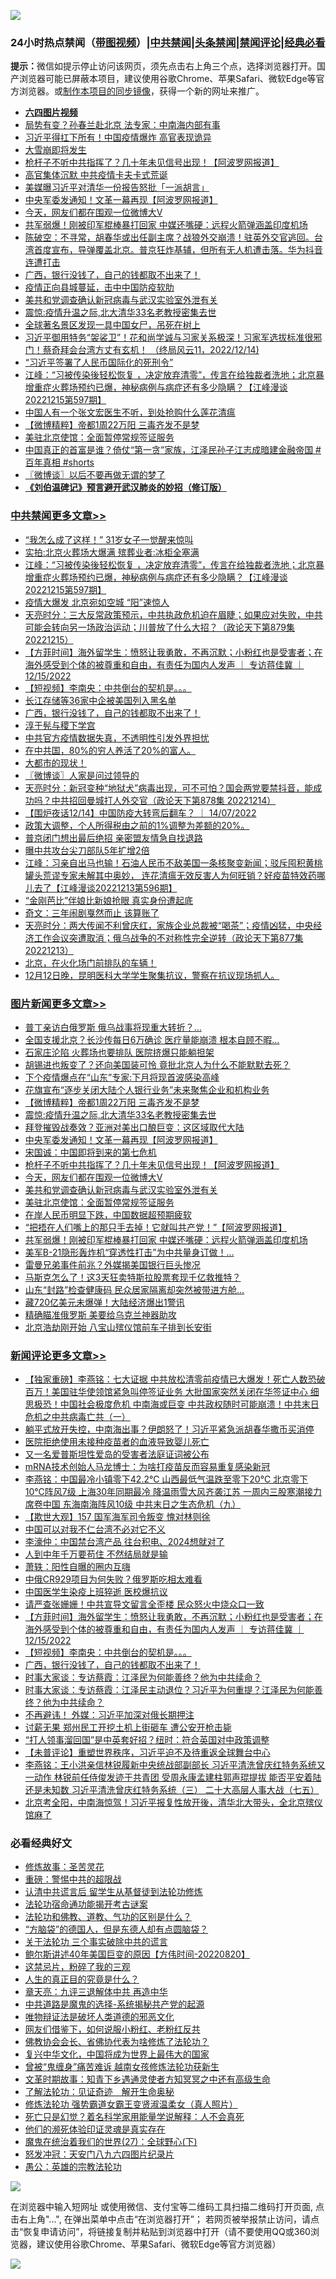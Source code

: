 ![](https://raw.githubusercontent.com/jsvpn/jsproxy/dev/64photo/fqnews-qr.jpg)

<div id="tt">
<h3>24小时热点禁闻（<a href="https://aaa.v2dns.tk/?QAjUl=BgRp5UNKRn&T5Vk=fPVH&Q59Ab=WxGE" target="_blank">带图视频</a>）|<a href="#%E4%B8%AD%E5%85%B1%E7%A6%81%E9%97%BB%E6%9B%B4%E5%A4%9A%E6%96%87%E7%AB%A0">中共禁闻</a>|<a href="#%E5%9B%BE%E7%89%87%E6%96%B0%E9%97%BB%E6%9B%B4%E5%A4%9A%E6%96%87%E7%AB%A0">头条禁闻</a>|<a href="#%E6%96%B0%E9%97%BB%E8%AF%84%E8%AE%BA%E6%9B%B4%E5%A4%9A%E6%96%87%E7%AB%A0">禁闻评论|<a href="#%E5%BF%85%E7%9C%8B%E7%BB%8F%E5%85%B8%E5%A5%BD%E6%96%87">经典必看</a></h3>
<div><b>提示：</b>微信如提示停止访问该网页，须先点击右上角三个点，选择浏览器打开。国产浏览器可能已屏蔽本项目，建议使用谷歌Chrome、苹果Safari、微软Edge等官方浏览器。或<a href="%E5%88%B6%E4%BD%9Cgit%E7%A6%81%E9%97%BB%E9%95%9C%E5%83%8F.md">制作本项目的同步镜像</a>，获得一个新的网址来推广。</div>
<ul>
<li><b><a href="http://d2.v2rss.gq/64.mp4" target="_blank">六四图片视频</a></b></li>
<li><a href="/baitai/20221215/1823994.md">局势有变？孙春兰赴北京 法专家：中南海内部有事</a></li>
<li><a href="/cnnews/20221216/1824074.md">习近平得扛下所有！中国疫情爆炸 高官表现诡异</a></li>
<li><a href="/ssgc/20221215/1823996.md">大雪崩即将发生</a></li>
<li><a href="/topimagenews/20221216/1824189.md">枪杆子不听中共指挥了？几十年未见信号出现！【阿波罗网报道】</a></li>
<li><a href="/ssgc/20221215/1823988.md">高官集体沉默 中共疫情卡夫卡式荒诞</a></li>
<li><a href="/baitai/20221216/1824148.md">美媒曝习近平对清华一份报告怒批「一派胡言」</a></li>
<li><a href="/topimagenews/20221216/1824235.md">中央军委发通知！文革一幕再现【阿波罗网报道】</a></li>
<li><a href="/topimagenews/20221216/1824109.md">今天，网友们都在围观一位微博大V</a></li>
<li><a href="/topimagenews/20221215/1823961.md">共军弱爆！刚被印军棍棒暴打回家 中媒还嘴硬：远程火箭弹涵盖印度机场</a></li>
<li><a href="/sohnews/20221215/1823982.md">陈破空：不寻常，胡春华或出任副主席？战狼外交崩溃！驻英外交官逃回。台湾首度宣布，导弹覆盖北京。普京狂炸基辅，但所有无人机遭击落。华为抖音连遭打击</a></li>
<li><a href="/comments/20221216/1824092.md">广西，银行没钱了，自己的钱都取不出来了！</a></li>
<li><a href="/cnnews/20221216/1824116.md">疫情正向县城蔓延，击中中国防疫软肋</a></li>
<li><a href="/topimagenews/20221216/1824108.md">美共和党调查确认新冠病毒与武汉实验室外泄有关</a></li>
<li><a href="/topimagenews/20221216/1824277.md">震惊:疫情升温之际,北大清华33名老教授密集去世</a></li>
<li><a href="/cnnews/20221216/1824251.md">全球著名景区发现一具中国女尸，吊死在树上</a></li>
<li><a href="/sohnews/20221216/1824140.md">习近平御用特务“袈裟卫”！花和尚学诚与习家关系极深！习家军选拔标准很邪门！蔡奇拜会台湾方丈有玄机！ （终局风云11，2022/12/14)</a></li>
<li><a href="/baitai/20221216/1824188.md">“习近平签署了人民币国际化的死刑令”</a></li>
<li><a href="/cbnews/20221216/1824297.md">江峰：“习被传染後轻松恢复 ，决定放弃清零”，传言在给独裁者洗地；北京暴增重症火葬场预约已爆，神秘病例与病症还有多少隐瞒？【江峰漫谈20221215第597期】</a></li>
<li><a href="/sohnews/20221216/1824066.md">中国人有一个张文宏医生不听，到处抢购什么莲花清瘟</a></li>
<li><a href="/topimagenews/20221216/1824287.md">【微博精粹】帝都1周22万阳 三毒齐发不是梦</a></li>
<li><a href="/topimagenews/20221216/1824058.md">美驻北京使馆：全面暂停常规签证服务</a></li>
<li><a href="/sohnews/20221216/1824126.md">中国真正的首富是谁？倚仗“第一贪”家族，江泽民孙子江志成暗建金融帝国 #百年真相  #shorts</a></li>
<li><a href="/ssgc/20221216/1824181.md">〖微博谈〗以后不要再做无谓的梦了</a></li>
<li><b><a href="/comments/20200207/1272816.md" target="_blank">《刘伯温碑记》预言避开武汉肺炎的妙招（修订版）</a></b></li>
</ul>
</div>

<div class="catlist">
<h3><a href="/cbnews/" target="_blank">中共禁闻</a><span><a href="/cbnews/" target="_blank" rel="nofollow">更多文章>></a></span></h3>
<ul>
<li><a href="/cbnews/20221216/1824333.md" target="_blank">“我怎么成了这样！” 31岁女子一觉醒来惊叫</a></li>
<li><a href="/cbnews/20221216/1824332.md" target="_blank">实拍:北京火葬场大爆满 殡葬业者:冰柜全塞满</a></li>
<li><a href="/cbnews/20221216/1824297.md" target="_blank">江峰：“习被传染後轻松恢复 ，决定放弃清零”，传言在给独裁者洗地；北京暴增重症火葬场预约已爆，神秘病例与病症还有多少隐瞒？【江峰漫谈20221215第597期】</a></li>
<li><a href="/cbnews/20221216/1824278.md" target="_blank">疫情大爆发 北京宛如空城 “阳”速惊人</a></li>
<li><a href="/cbnews/20221216/1824233.md" target="_blank">天亮时分：三大反常政策预示，中共执政危机迫在眉睫；如果应对失败，中共可能会转向另一场政治运动；川普放了什么大招？（政论天下第879集 20221215）</a></li>
<li><a href="/comments/20221216/1824153.md" target="_blank">【方菲时间】海外留学生：愤怒让我勇敢，不再沉默；小粉红也是受害者；在海外感受到个体的被尊重和自由，有责任为国内人发声 ｜ 专访蒋佳冀 ｜12/15/2022</a></li>
<li><a href="/comments/20221216/1824139.md" target="_blank">【短视频】李南央：中共倒台的契机是。。。</a></li>
<li><a href="/cbnews/20221216/1824138.md" target="_blank">长江存储等36家中企被美国列入黑名单</a></li>
<li><a href="/comments/20221216/1824092.md" target="_blank">广西，银行没钱了，自己的钱都取不出来了！</a></li>
<li><a href="/cbnews/20221215/1789262.md" target="_blank">淳于髡与稷下学宫</a></li>
<li><a href="/cbnews/20221215/1823922.md" target="_blank">中共官方疫情数据失真，不透明性引发外界担忧</a></li>
<li><a href="/comments/20221215/1823855.md" target="_blank">在中共国，80%的穷人养活了20%的富人。</a></li>
<li><a href="/comments/20221215/1823826.md" target="_blank">大都市的现状！</a></li>
<li><a href="/cbnews/20221215/1823820.md" target="_blank">〖微博谈〗人家是问过领导的</a></li>
<li><a href="/cbnews/20221215/1823803.md" target="_blank">天亮时分：新冠变种“地狱犬”病毒出现，可不可怕？国会两党要禁抖音，能成功吗？中共招回曼城打人外交官（政论天下第878集 20221214）</a></li>
<li><a href="/comments/20221215/1823698.md" target="_blank">【围炉夜话12/14】中国防疫大转弯后翻车？ ｜ 14/07/2022</a></li>
<li><a href="/comments/20221215/1823624.md" target="_blank">政策大调整，个人所得税由之前的1%调整为差额的20%。</a></li>
<li><a href="/cbnews/20221214/1823507.md" target="_blank">普京闭门想出最后绝招 亲密盟友情急自找退路</a></li>
<li><a href="/cbnews/20221214/1823445.md" target="_blank">曝中共攻台尖刀部队5年扩增2倍</a></li>
<li><a href="/cbnews/20221214/1823418.md" target="_blank">江峰：习亲自出马也输！石油人民币不敌美国一条核聚变新闻；驳斥囤积黄桃罐头荒谬专家未解其中奥妙， 连花清瘟无效反害人为何旺销？好疫苗特效药哪儿去了【江峰漫谈20221213第596期】</a></li>
<li><a href="/cbnews/20221214/1823387.md" target="_blank">“金刚芭比”伴娘比新娘抢眼 真实身份遭起底</a></li>
<li><a href="/cbnews/20221214/1823372.md" target="_blank">奇文：三年闹剧戛然而止 该算账了</a></li>
<li><a href="/cbnews/20221214/1823348.md" target="_blank">天亮时分：两大传闻不利曾庆红，家族企业总裁被“喝茶”；疫情凶猛，中央经济工作会议突遭取消；俄乌战争的不对称性完全逆转（政论天下第877集 20221213）</a></li>
<li><a href="/comments/20221214/1823333.md" target="_blank">北京，在火化场门前排队的车辆！</a></li>
<li><a href="/comments/20221214/1823321.md" target="_blank">12月12日晚，昆明医科大学学生聚集抗议，警察在抗议现场抓人。</a></li>

</ul>
</div>
<div class="catlist">
<h3><a href="/topimagenews/" target="_blank">图片新闻</a><span><a href="/topimagenews/" target="_blank" rel="nofollow">更多文章>></a></span></h3>
<ul>
<li><a href="/topimagenews/20221216/1824339.md" target="_blank">普丁亲访白俄罗斯 俄乌战事将现重大转折？…</a></li>
<li><a href="/topimagenews/20221216/1824330.md" target="_blank">全国支援北京？长沙传每日6万确诊 医疗量能崩溃 根本自顾不暇…</a></li>
<li><a href="/topimagenews/20221216/1824322.md" target="_blank">石家庄沦陷 火葬场也要排队 医院挤爆只能躺担架</a></li>
<li><a href="/topimagenews/20221216/1824310.md" target="_blank">胡锡进也叛变了？还向美国装可怜 竟批北京人为什么不能默默去死？</a></li>
<li><a href="/topimagenews/20221216/1824302.md" target="_blank">下个疫情爆点在“山东”专家:下月将现首波感染高峰</a></li>
<li><a href="/topimagenews/20221216/1824301.md" target="_blank">花旗宣布“逐步关闭大陆个人银行业务”未来聚焦企业和机构业务</a></li>
<li><a href="/topimagenews/20221216/1824287.md" target="_blank">【微博精粹】帝都1周22万阳 三毒齐发不是梦</a></li>
<li><a href="/topimagenews/20221216/1824277.md" target="_blank">震惊:疫情升温之际,北大清华33名老教授密集去世</a></li>
<li><a href="/topimagenews/20221216/1824261.md" target="_blank">拜登摧毁战奏效？亚洲对美出口酿巨变：这区域取代大陆</a></li>
<li><a href="/topimagenews/20221216/1824235.md" target="_blank">中央军委发通知！文革一幕再现【阿波罗网报道】</a></li>
<li><a href="/topimagenews/20221216/1824234.md" target="_blank">宋国诚：中国即将到来的第七危机</a></li>
<li><a href="/topimagenews/20221216/1824189.md" target="_blank">枪杆子不听中共指挥了？几十年未见信号出现！【阿波罗网报道】</a></li>
<li><a href="/topimagenews/20221216/1824109.md" target="_blank">今天，网友们都在围观一位微博大V</a></li>
<li><a href="/topimagenews/20221216/1824108.md" target="_blank">美共和党调查确认新冠病毒与武汉实验室外泄有关</a></li>
<li><a href="/topimagenews/20221216/1824058.md" target="_blank">美驻北京使馆：全面暂停常规签证服务</a></li>
<li><a href="/topimagenews/20221216/1824057.md" target="_blank">在岸人民币明显下跌，中国数据超预期疲软</a></li>
<li><a href="/topimagenews/20221215/1824008.md" target="_blank">“把捂在人们嘴上的那只手去掉！它就叫共产党！”【阿波罗网报道】</a></li>
<li><a href="/topimagenews/20221215/1823961.md" target="_blank">共军弱爆！刚被印军棍棒暴打回家 中媒还嘴硬：远程火箭弹涵盖印度机场</a></li>
<li><a href="/topimagenews/20221215/1823952.md" target="_blank">美军B-21隐形轰炸机“穿透性打击”为中共量身订做！…</a></li>
<li><a href="/topimagenews/20221215/1823926.md" target="_blank">雷曼兄弟事件前兆？外媒揭美国银行巨头惨况</a></li>
<li><a href="/topimagenews/20221215/1823921.md" target="_blank">马斯克怎么了！这3天狂卖特斯拉股票套现千亿救推特？</a></li>
<li><a href="/topimagenews/20221215/1823883.md" target="_blank">山东“封路”检查健康码 民众居家隔离却突然被带进方舱…</a></li>
<li><a href="/topimagenews/20221215/1823864.md" target="_blank">藏720亿美元未爆弹！大陆经济爆出1警讯</a></li>
<li><a href="/topimagenews/20221215/1823827.md" target="_blank">精确瞄准俄罗斯 美要给乌克兰神器助攻</a></li>
<li><a href="/topimagenews/20221215/1823805.md" target="_blank">北京浩劫刚开始 八宝山殡仪馆前车子排到长安街</a></li>

</ul>
</div>
<div class="catlist">
<h3><a href="/comments/" target="_blank">新闻评论</a><span><a href="/comments/" target="_blank" rel="nofollow">更多文章>></a></span></h3>
<ul>
<li><a href="/comments/20221216/1824316.md" target="_blank">【独家重磅】李燕铭：七大证据 中共放松清零前疫情已大爆发！死亡人数恐破百万！美国驻华使领馆紧急叫停签证业务 大批国家突然关闭在华签证中心 细思极恐！中国社会极度危机 中南海或巨变 中共政权随时可能崩溃！中共末日危机之中共病毒亡共（一）</a></li>
<li><a href="/comments/20221216/1824298.md" target="_blank">躺平式放开失控，中南海出事？伊朗怒了！习近平紧急派胡春华撒币买消停</a></li>
<li><a href="/comments/20221216/1824266.md" target="_blank">医院拒绝使用未接种疫苗者的血液导致婴儿死亡</a></li>
<li><a href="/comments/20221216/1824259.md" target="_blank">又一名爱普斯坦性爱岛的受害者法庭证词被公布</a></li>
<li><a href="/comments/20221216/1824254.md" target="_blank">mRNA技术创始人马龙博士：为啥打疫苗反而容易重复感染新冠</a></li>
<li><a href="/comments/20221216/1824256.md" target="_blank">李燕铭：中国最冷小镇零下42.2℃ 山西最低气温跌至零下20℃ 北京零下10℃阵风7级 上海30年同期最冷 降温雨雪大风齐袭江苏 一周内三股寒潮接力席卷中国 东海南海阵风10级 中共末日之生态危机（九）</a></li>
<li><a href="/comments/20221216/1824244.md" target="_blank">【欺世大观】157 国军海军司令叛变 愧对林则徐</a></li>
<li><a href="/comments/20221216/1824243.md" target="_blank">中国可以对我不仁台湾不必对它不义</a></li>
<li><a href="/comments/20221216/1824242.md" target="_blank">李濠仲：中国禁台湾产品 往台积电、2024想就对了</a></li>
<li><a href="/comments/20221216/1824213.md" target="_blank">人到中年千万要苟住 不然结局就是输</a></li>
<li><a href="/comments/20221216/1824212.md" target="_blank">萧轶：阳性自曝的圈内互嗨</a></li>
<li><a href="/comments/20221216/1824205.md" target="_blank">中俄CR929项目为何失败？俄罗斯吃相太难看</a></li>
<li><a href="/comments/20221216/1824183.md" target="_blank">中国医学生染疫上班猝逝 医校爆抗议</a></li>
<li><a href="/comments/20221216/1824182.md" target="_blank">请严查张姗姗！中共宣导文留言全歪楼 民众怒火中烧众口一致</a></li>
<li><a href="/comments/20221216/1824153.md" target="_blank">【方菲时间】海外留学生：愤怒让我勇敢，不再沉默；小粉红也是受害者；在海外感受到个体的被尊重和自由，有责任为国内人发声 ｜ 专访蒋佳冀 ｜12/15/2022</a></li>
<li><a href="/comments/20221216/1824139.md" target="_blank">【短视频】李南央：中共倒台的契机是。。。</a></li>
<li><a href="/comments/20221216/1824092.md" target="_blank">广西，银行没钱了，自己的钱都取不出来了！</a></li>
<li><a href="/comments/20221215/1824037.md" target="_blank">时事大家谈：专访蔡霞：江泽民为何能善终？他为中共续命？</a></li>
<li><a href="/comments/20221215/1824031.md" target="_blank">时事大家谈：专访蔡霞：江泽民主动退位？习近平为何重提？江泽民为何能善终？他为中共续命？</a></li>
<li><a href="/comments/20221215/1823993.md" target="_blank">不再避讳！ 外媒：习近平加深对俄长期押注</a></li>
<li><a href="/comments/20221215/1823992.md" target="_blank">讨薪无果 郑州民工开挖土机上街砸车 遭公安开枪击毙</a></li>
<li><a href="/comments/20221215/1823991.md" target="_blank">“打人领事溜回国”是中英套好招？纽时：符合英国对中政策调整</a></li>
<li><a href="/comments/20221215/1823989.md" target="_blank">【未普评论】重塑世界秩序，习近平迫不及待重返全球舞台中心</a></li>
<li><a href="/comments/20221215/1823889.md" target="_blank">李燕铭：王小洪亲信林锐履新中央统战部副部长 习近平清洗曾庆红特务系统又一动作 林锐前任侍俊发迹于共青团 受周永康孟建柱郭声琨提拔 能否平安着陆还是未知数 习近平清洗曾庆红特务系统（三） 二十大高层人事大战（七五）</a></li>
<li><a href="/comments/20221215/1823874.md" target="_blank">北京考全阳，中南海惊驾！习近平报复性放开後，清华北大带头，全北京殡仪馆麻了</a></li>

</ul>
</div>

<div class="catlist">
<h3>必看经典好文</h3>
<ul>
<li><a href="/comments/20220522/1736049.md" target="_blank">修炼故事：圣苦灵花</a></li>
<li><a href="/comments/20200717/1362287.md" target="_blank">重磅：警惕中共的超限战</a></li>
<li><a href="/cbnews/20210723/1592176.md" target="_blank">认清中共谎言后 留学生从基督徒到法轮功修炼</a></li>
<li><a href="/tculture/20121025/73079.md" target="_blank">法轮功宿命通功能揭开考古谜案</a></li>
<li><a href="/comments/20220329/1711172.md" target="_blank">法轮功和佛教、道教、气功的区别是什么？</a></li>
<li><a href="/comments/20220129/1685716.md" target="_blank">“方脑袋”的德国人，但是东德人却有点圆脑袋？</a></li>
<li><a href="/cbnews/20200703/1354907.md" target="_blank">关于法轮功 三个事实破除中共的谎言</a></li>
<li><a href="/bannedvideo/20220821/1774387.md" target="_blank">鲍尔斯讲述40年美国巨变的原因【方伟时间-20220820】</a></li>
<li><a href="/yule/20210123/1473216.md" target="_blank">这禁忌片，粉碎了我的三观</a></li>
<li><a href="/comments/20220717/1759493.md" target="_blank">人生的真正目的究竟是什么？</a></li>
<li><a href="/comments/20131119/1029445.md" target="_blank">章天亮：九评三退解体中共 再造中华</a></li>
<li><a href="/comments/20181209/1044543.md" target="_blank">中共道路是魔鬼的选择-系统揭秘共产党的起源</a></li>
<li><a href="/cbnews/20170130/651555.md" target="_blank">唯物辩证法是破坏人类道德的邪恶文化</a></li>
<li><a href="/comments/20200712/1359630.md" target="_blank">网友们借鉴下，如何说服小粉红、老粉红反共</a></li>
<li><a href="/sohnews/20150109/351438.md" target="_blank">佛教协会会长、省佛协代表为啥修炼了法轮功？</a></li>
<li><a href="/comments/20220924/485408.md" target="_blank">复兴中华文化，中国将成为世界上最伟大的国家</a></li>
<li><a href="/comments/20211125/1657403.md" target="_blank">曾被“鬼缠身”痛苦难诉 越南女孩修炼法轮功获新生</a></li>
<li><a href="/comments/20200308/1290079.md" target="_blank">文革时期故事：知青下乡遇通灵使者方知冥冥之中还有高级生命</a></li>
<li><a href="/comments/20200307/1289968.md" target="_blank">了解法轮功：见证奇迹　解开生命奥秘</a></li>
<li><a href="/cbnews/20211127/1658400.md" target="_blank">修炼法轮功 强势霸道女霸王变贤淑温柔女（真人照片）</a></li>
<li><a href="/comments/20200704/1355375.md" target="_blank">死亡只是幻觉？着名科学家用能量学说解释：人不会真死</a></li>
<li><a href="/ssgc/20220828/1777549.md" target="_blank">他们的濒死体验印证灵魂是真实存在</a></li>
<li><a href="/comments/20181224/1052333.md" target="_blank">魔鬼在统治着我们的世界(27)：全球野心(下)</a></li>
<li><a href="/comments/20200604/783200.md" target="_blank">怒发冲冠：天安门八九六四图片纪录片</a></li>
<li><a href="/comments/20200313/1292991.md" target="_blank">愚公：英雄的宗教法轮功</a></li>

</ul>
</div>

![](https://raw.githubusercontent.com/jsvpn/jsproxy/dev/64photo/fqnews-qr.jpg)

在浏览器中输入短网址 或使用微信、支付宝等二维码工具扫描二维码打开页面, 点击右上角"...", 在弹出菜单中点击“在浏览器打开”； 若网页被举报禁止访问，请点击“恢复申请访问”，将链接复制并粘贴到浏览器中打开（请不要使用QQ或360浏览器，建议使用谷歌Chrome、苹果Safari、微软Edge等官方浏览器）

![](https://raw.githubusercontent.com/jsvpn/jsproxy/dev/64photo/wx.jpg)
